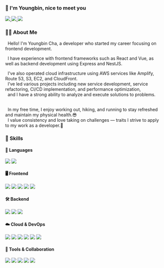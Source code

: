 ### 👋 I'm Youngbin, nice to meet you

<p>
  <a href="https://velog.io/@chyb627/posts" target="_blank">
    <img src="https://img.shields.io/badge/Blog-181717?style=flat-square&logo=github&logoColor=white"/>
  </a>
  <a href="https://www.linkedin.com/in/chyb627/" target="_blank">
    <img src="https://img.shields.io/badge/YoungBin-0A66C2?style=flat-square&logo=Linkedin&logoColor=white"/>
  </a>
  <!-- <a href="https://twitter.com/chyb627" target="_blank">
    <img src="https://img.shields.io/badge/chyb627-000000?style=flat-square&logo=X&logoColor=white"/>
  </a> -->
  <a href="mailto:chyb627@naver.com" target="_blank">
    <img src="https://img.shields.io/badge/chyb627@naver.com-03C75A?style=flat-square&logo=Naver&logoColor=white"/>
  </a>
</p>

### 🧑‍💻 About Me

<p>
  &nbsp; Hello! I'm Youngbin Cha, a developer who started my career focusing on frontend development.<br/>
  
  &nbsp; I have experience with frontend frameworks such as React and Vue, as well as backend development using Express and NestJS.<br/>
  
  &nbsp; I've also operated cloud infrastructure using AWS services like Amplify, Route 53, S3, EC2, and CloudFront.<br/>
  &nbsp; I’ve led various projects including new service development, service refactoring, CI/CD implementation, and performance optimization,<br/>
  &nbsp; and I have a strong ability to analyze and execute solutions to problems.<br/><br/>
  
  &nbsp; In my free time, I enjoy working out, hiking, and running to stay refreshed and maintain my physical health.😎<br/>
  &nbsp; I value consistency and love taking on challenges — traits I strive to apply to my work as a developer.💪
</p>

### 💪 Skills

#### 📌 Languages

<p>
  <img src="https://img.shields.io/badge/TypeScript-3178C6?style=flat-square&logo=TypeScript&logoColor=white"/> 
  <img src="https://img.shields.io/badge/JavaScript-F7DF1E?style=flat-square&logo=JavaScript&logoColor=black"/>
</p>

#### 🖥️ Frontend

<p> 
  <img src="https://img.shields.io/badge/React-61DAFB?style=flat-square&logo=React&logoColor=black"/> 
  <img src="https://img.shields.io/badge/ReactNative-61DAFB?style=flat-square&logo=React&logoColor=black"/> 
  <img src="https://img.shields.io/badge/Vue.js-4FC08D?style=flat-square&logo=Vue.js&logoColor=white"/> 
  <img src="https://img.shields.io/badge/Next.js-000000?style=flat-square&logo=Next.js&logoColor=white"/> 
  <img src="https://img.shields.io/badge/Nuxt.js-00DC82?style=flat-square&logo=Nuxt.js&logoColor=white"/> 
</p>

#### 🛠 Backend

<p> 
  <img src="https://img.shields.io/badge/Node.js-339933?style=flat-square&logo=Node.js&logoColor=white"/> 
  <img src="https://img.shields.io/badge/Express-000000?style=flat-square&logo=Express&logoColor=white"/> 
  <img src="https://img.shields.io/badge/NestJS-E0234E?style=flat-square&logo=nestjs&logoColor=white"/> 
</p>

#### ☁️ Cloud & DevOps

<p> 
  <img src="https://img.shields.io/badge/AWS-232F3E?style=flat-square&logo=AmazonAWS&logoColor=white"/> 
  <img src="https://img.shields.io/badge/S3-569A31?style=flat-square&logo=AmazonS3&logoColor=white"/> 
  <img src="https://img.shields.io/badge/EC2-FF9900?style=flat-square&logo=AmazonEC2&logoColor=white"/> 
  <img src="https://img.shields.io/badge/CloudFront-FF9900?style=flat-square&logo=AmazonCloudFront&logoColor=white"/> 
  <img src="https://img.shields.io/badge/Route 53-FF9900?style=flat-square&logo=AmazonRoute53&logoColor=white"/> 
  <img src="https://img.shields.io/badge/Amplify-FF9900?style=flat-square&logo=AWSAmplify&logoColor=white"/> 
</p>

#### 🔧 Tools & Collaboration

<p> 
  <img src="https://img.shields.io/badge/Git-F05032?style=flat-square&logo=Git&logoColor=white"/> 
  <img src="https://img.shields.io/badge/GitHub-181717?style=flat-square&logo=GitHub&logoColor=white"/> 
  <img src="https://img.shields.io/badge/Slack-4A154B?style=flat-square&logo=Slack&logoColor=white"/> 
  <img src="https://img.shields.io/badge/Jira-0052CC?style=flat-square&logo=Jira&logoColor=white"/> 
  <img src="https://img.shields.io/badge/Notion-000000?style=flat-square&logo=Notion&logoColor=white"/> 
</p>
